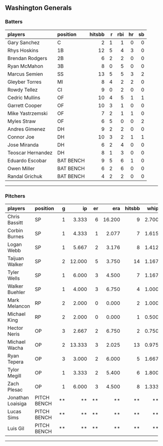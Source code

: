 ## Washington Generals

### Batters

 
|players           |position  | hitsbb|  r| rbi| hr| sb| 
|:-----------------|:---------|------:|--:|---:|--:|--:| 
|Gary Sanchez      |C         |      2|  1|   1|  0|  0| 
|Rhys Hoskins      |1B        |     12|  5|   4|  3|  0| 
|Brendan Rodgers   |2B        |      6|  2|   2|  0|  0| 
|Ryan McMahon      |3B        |      8|  0|   5|  0|  0| 
|Marcus Semien     |SS        |     13|  5|   5|  3|  2| 
|Gleyber Torres    |MI        |      8|  4|   2|  2|  0| 
|Rowdy Tellez      |CI        |      9|  0|   2|  0|  0| 
|Cedric Mullins    |OF        |     10|  4|   5|  1|  1| 
|Garrett Cooper    |OF        |     10|  3|   1|  0|  0| 
|Mike Yastrzemski  |OF        |      7|  2|   1|  1|  0| 
|Myles Straw       |OF        |      6|  5|   0|  0|  2| 
|Andres Gimenez    |DH        |      9|  2|   2|  0|  0| 
|Connor Joe        |DH        |     10|  3|   2|  1|  1| 
|Jose Miranda      |DH        |      6|  2|   4|  0|  0| 
|Teoscar Hernandez |DH        |      8|  1|   3|  0|  0| 
|Eduardo Escobar   |BAT BENCH |      9|  5|   6|  1|  0| 
|Owen Miller       |BAT BENCH |      6|  2|   6|  0|  0| 
|Randal Grichuk    |BAT BENCH |      4|  2|   2|  0|  0| 


* * *

### Pitchers

 
|players           |position    |  g|     ip| er|    era| hitsbb|  whip| so|  w| sv| 
|:-----------------|:-----------|--:|------:|--:|------:|------:|-----:|--:|--:|--:| 
|Chris Bassitt     |SP          |  1|  3.333|  6| 16.200|      9| 2.700|  6|  0|  0| 
|Corbin Burnes     |SP          |  1|  4.333|  1|  2.077|      7| 1.615|  8|  0|  0| 
|Logan Webb        |SP          |  1|  5.667|  2|  3.176|      8| 1.412|  3|  0|  0| 
|Taijuan Walker    |SP          |  2| 12.000|  5|  3.750|     14| 1.167| 14|  1|  0| 
|Tyler Wells       |SP          |  1|  6.000|  3|  4.500|      7| 1.167|  4|  1|  0| 
|Walker Buehler    |SP          |  1|  4.000|  3|  6.750|      4| 1.000|  6|  0|  0| 
|Mark Melancon     |RP          |  2|  2.000|  0|  0.000|      2| 1.000|  0|  1|  0| 
|Michael King      |RP          |  2|  2.000|  0|  0.000|      1| 0.500|  2|  0|  0| 
|Hector Neris      |OP          |  3|  2.667|  2|  6.750|      2| 0.750|  2|  0|  0| 
|Michael Wacha     |OP          |  2| 13.333|  3|  2.025|     13| 0.975|  9|  1|  0| 
|Ryan Tepera       |OP          |  3|  3.000|  2|  6.000|      5| 1.667|  4|  0|  0| 
|Tylor Megill      |OP          |  1|  3.333|  2|  5.400|      6| 1.800|  4|  0|  0| 
|Zach Plesac       |OP          |  1|  6.000|  3|  4.500|      8| 1.333|  2|  0|  0| 
|Jonathan Loaisiga |PITCH BENCH | **|     **| **|     **|     **|    **| **| **| **| 
|Lucas Sims        |PITCH BENCH | **|     **| **|     **|     **|    **| **| **| **| 
|Luis Gil          |PITCH BENCH | **|     **| **|     **|     **|    **| **| **| **| 


* * *


